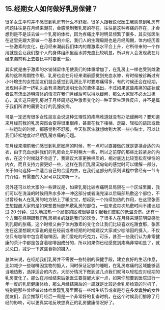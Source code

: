 ## 15.经期女人如何做好乳房保健？
很多女生平时并不感觉到乳房有什么不舒服，很多人跟我说张医生我感觉到乳房有问题往往是在月经来潮前，会感觉到我乳房的存在，往往是这种疼痛的存在，才会想到是不是该去做一个乳房的体检，因为疼痛比平时明显频繁了很多，其实张医生在这里先跟大家做一个基本的介绍，我们人的生理周期也是月经周期，体内经历着一些激素的变化，在月经来潮前我们体内的雌激素水平会上升，它所带来的一个作用就是会让我们整个人的身体组织里面水肿充血比较明显，所以有人会发现我在月经来潮前称上去要比平时要重一些。


其实就是由于激素的水钠储留作用使我们的体重增加了，在乳房上一样也受到雌激素的这种周期性作用，乳房也会在月经来潮前感觉到充血水肿，有时候被诊断过有小叶增生的女性朋友们就会感觉到乳房比平时要疼痛得多，有的时候还会在经期，发现用手挤一挤乳头会有清澈的透明无色的液体溢出，不过如果这些疼痛的症状或者说有流出透明液体的情况在我们月经后可以得以缓解，那么大家就不必太过担心，其实这只是乳房对于月经周期这种激素变化的一种正常生理性反应，并不是属于我们所讲的需要治疗的乳腺疾病。


可是一定还有很多女性朋友会说这种生理性的疼痛难道就没有办法缓解吗？要知道来月经前我的乳房突然会变得很重很疼，甚至在我下楼梯、走路、轻松的跳跃或做一些运动的时候，都感觉到不舒服，今天张医生就想给到大家一些小贴士，可以让我们轻松地度过经期乳房疼痛的问题。


在月经来潮前我们感觉到乳房胀痛的时候，有一点可以直接做的就是更换合适的内衣，由于充血水肿我们的乳房会比平时稍大一些，所以之前穿的那些比较紧身的内衣，在这个时候就不合适了，我建议大家更换棉质的，相对底边比较宽松有弹性的内衣，而且支持力要更好一些，这样在我们乳房沉甸甸的感觉时可以缓解一部分，关于如何选择一件适合自己的合适内衣，在我们这部分的系列课程中曾经有一节专门介绍，有需要的大家可以找来听一下。


另外还可以给大家的一些建议是，如果乳房比较疼痛明显局限在一个区域里面，我们可以在洗澡的时候用热水多冲一冲这部分或者洗完澡以后局部热敷这个部位，不过曾经有人在乳房的地方贴上了暖宝宝，想起到一个持续加热的作用，在这里张医生想提醒大家的是如果想要局部热敷乳房的部位，一般来说每次热敷时间不建议超过 20 分钟，过久地加热一个局部的区域很容易引起我们皮肤的低温烫伤。还有一个方面在经期跟我们乳房相关的就是我们的饮食，了很多人在月经来潮前明显感觉到乳房的胀痛，这个时候又由于体内激素的变化会让我们比较喜欢吃甜食那，张医生在这里想跟大家说的是在经前或者经期的时候建议大家减少咖啡因的摄入，不仅仅只有咖啡中包含着咖啡因，我们爱吃的巧克力，可乐，甚至一些我们认为非常健康的茶汁中都是包含着咖啡因成分的，所以如果你已经感觉到疼痛非常明显了，就忌忌口，减少一下这些食物的摄入。


总体来说，在经期我们乳房并不需要一些特别的保健手段，建立良好的生活作息，比如减少一些咖啡因食物的摄入，同时保证足够的睡眠，在乳房疼痛的区域能够适当地热敷，选择适合的内衣，大部分情况下做到这几点我们就可以轻松应对经期的乳房变化了。那么在月经结束后张医生要提醒大家一点，如果你想要到医院进行一年一度的乳房健康体检，那么月经结束后的一周就是比较适合乳房检查的时机了，特别是那些曾经做过体检发现乳房里面有一些增生结节或者是存在多发囊肿的女性朋友们，我会推荐月经后一周是一个非常好的复查时机，在这个时候我们排除了月经的影响，可以更真实地反映您真正的乳房健康情况好了。

